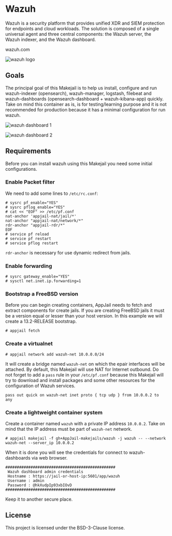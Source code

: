 # Wazuh

Wazuh is a security platform that provides unified XDR and SIEM protection for endpoints and cloud workloads. The solution is composed of a single universal agent and three central components: the Wazuh server, the Wazuh indexer, and the Wazuh dashboard.

wazuh.com

![wazuh logo](https://i.ibb.co/L1bqRk1/Wazuh.png)

## Goals

The principal goal of this Makejail is to help us install, configure and run wazuh-indexer (opensearch), wazuh-manager, logstash, filebeat and wazuh-dashboards (opensearch-dashboard + wazuh-kibana-app) quickly. Take on mind this container as is, is for testing/learning purpose and it is not recommended for production because it has a minimal configuration for run wazuh.

![wazuh dashboard 1](https://user-images.githubusercontent.com/11150989/204661974-141395d0-dda0-4573-8ea6-4d3b17ad2759.png)

![wazuh dashboard 2](https://user-images.githubusercontent.com/11150989/204662101-75880698-8cfd-4aa9-b0ac-e9bac011cd5c.png)

## Requirements

Before you can install wazuh using this Makejail you need some initial configurations.

### Enable Packet filter

We need to add some lines to `/etc/rc.conf`:

```console
# sysrc pf_enable="YES"
# sysrc pflog_enable="YES"
# cat << "EOF" >> /etc/pf.conf
nat-anchor 'appjail-nat/jail/*'
nat-anchor "appjail-nat/network/*"
rdr-anchor "appjail-rdr/*"
EOF
# service pf reload
# service pf restart
# service pflog restart
```

`rdr-anchor` is necessary for use dynamic redirect from jails.

### Enable forwarding

```console
# sysrc gateway_enable="YES"
# sysctl net.inet.ip.forwarding=1
```
### Bootstrap a FreeBSD version

Before you can begin creating containers, AppJail needs to fetch and extract components for create jails. If you are creating FreeBSD jails it must be a version equal or lesser than your host version. In this example we will create a 13.2-RELEASE bootstrap.

```console
# appjail fetch
```

### Create a virtualnet

```console
# appjail network add wazuh-net 10.0.0.0/24
```

It will create a bridge named `wazuh-net` on which the epair interfaces will be attached. By default, this Makejail will use NAT for Internet outbound. Do not forget to add a `pass` rule in your `/etc/pf.conf` because this Makejail will try to download and install packages and some other resources for the configuration of Wazuh services.

```
pass out quick on wazuh-net inet proto { tcp udp } from 10.0.0.2 to any
```

### Create a lightweight container system

Create a container named `wazuh` with a private IP address `10.0.0.2`. Take on mind that the IP address must be part of `wazuh-net` network.

```console
# appjail makejail -f gh+AppJail-makejails/wazuh -j wazuh -- --network wazuh-net --server_ip 10.0.0.2
```

When it is done you will see the credentials for connect to wazuh-dashboards via web browser.

```
################################################ 
 Wazuh dashboard admin credentials                
 Hostname : https://jail-or-host-ip:5601/app/wazuh   
 Username : admin                                 
 Password : @hkXudpIp93xbIOvD                          
################################################
```

Keep it to another secure place.

## License

This project is licensed under the BSD-3-Clause license.
